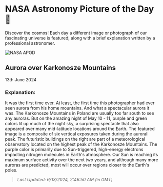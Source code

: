
  # NASA Astronomy Picture of the Day 🌌

  Discover the cosmos! Each day a different image or photograph of our fascinating universe is featured, along with a brief explanation written by a professional astronomer.

![NASA APOD](https://apod.nasa.gov/apod/image/2406/AuroraKarkonosze_Koszela_1409.jpg)

## Aurora over Karkonosze Mountains

13th June 2024

### Explanation: 

It was the first time ever. At least, the first time this photographer had ever seen aurora from his home mountains.  And what a spectacular aurora it was. The Karkonosze Mountains in Poland are usually too far south to see any auroras.  But on the amazing night of May 10 - 11, purple and green colors lit up much of the night sky, a surprising spectacle that  also appeared over many mid-latitude locations around the Earth.  The featured image is a composite of six vertical exposures taken during the auroral peak. The futuristic buildings on the right are part of a meteorological observatory located on the highest peak of the Karkonosze Mountains.  The purple color is primarily due to Sun-triggered, high-energy electrons impacting nitrogen molecules in Earth's atmosphere.  Our Sun is reaching its maximum surface activity over the next two years, and although many more auroras are predicted, most will occur over regions closer to the Earth's poles.

> _Last Updated: 6/13/2024, 2:46:50 AM (in GMT)_
